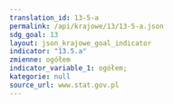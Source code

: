 ```yaml
---
translation_id: 13-5-a
permalink: /api/krajowe/13/13-5-a.json
sdg_goal: 13
layout: json_krajowe_goal_indicator
indicator: "13.5.a"
zmienne: ogółem
indicator_variable_1: ogółem;
kategorie: null
source_url: www.stat.gov.pl
---
```

